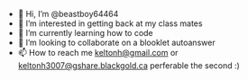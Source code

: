 - 👋 Hi, I’m @beastboy64464
- 👀 I’m interested in getting back at my class mates
- 🌱 I’m currently learning how to code
- 💞️ I’m looking to collaborate on a blooklet autoanswer
- 📫 How to reach me keltonh@gmail.com or keltonh3007@gshare.blackgold.ca perferable the second :)

<!---
beastboy64464/beastboy64464 is a ✨ special ✨ repository because its `README.md` (this file) appears on your GitHub profile.
You can click the Preview link to take a look at your changes.
--->
